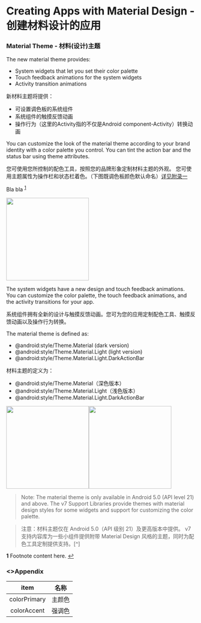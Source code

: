 Creating Apps with Material Design - 创建材料设计的应用
====

### Material Theme - 材料(设计)主题

The new material theme provides:

- System widgets that let you set their color palette
- Touch feedback animations for the system widgets
- Activity transition animations

新材料主题将提供：

- 可设置调色板的系统组件
- 系统组件的触摸反馈动画
- 操作行为（这里的Activity指的不仅是Android component-Activity）转换动画

You can customize the look of the material theme according to your brand identity with a color palette you control. You can tint the action bar and the status bar using theme attributes.

您可使用您所控制的配色工具，按照您的品牌形象定制材料主题的外观。 您可使用主题属性为操作栏和状态栏着色。（下图既调色板颜色默认命名）[详见附录一](#appendix)


Bla bla <sup id="a1">[1](#f1)</sup>


<img src="http://oo8db6bor.bkt.clouddn.com/ThemeColors.png" width="220dp"/>

The system widgets have a new design and touch feedback animations. You can customize the color palette, the touch feedback animations, and the activity transitions for your app.

系统组件拥有全新的设计与触摸反馈动画。您可为您的应用定制配色工具、触摸反馈动画以及操作行为转换。

The material theme is defined as:

- @android:style/Theme.Material (dark version)
- @android:style/Theme.Material.Light (light version)
- @android:style/Theme.Material.Light.DarkActionBar

材料主题的定义为：

- @android:style/Theme.Material（深色版本）
- @android:style/Theme.Material.Light（浅色版本）
- @android:style/Theme.Material.Light.DarkActionBar

<img src="http://oo8db6bor.bkt.clouddn.com/MaterialDark.png" width="220dp"/><img src="http://oo8db6bor.bkt.clouddn.com/MaterialLight.png" width="220dp"/>

> Note: The material theme is only available in Android 5.0 (API level 21) and above. The v7 Support Libraries provide themes with material design styles for some widgets and support for customizing the color palette.

> 注意：材料主题仅在 Android 5.0（API 级别 21）及更高版本中提供。 v7 支持内容库为一些小组件提供附带 Material Design 风格的主题，同时为配色工具定制提供支持。[^]


<b id="f1">1</b> Footnote content here. [↩](#a1)
### <>Appendix

|item|名称|
|:---:|:---:|
|colorPrimary|主颜色|
|colorAccent|强调色|
